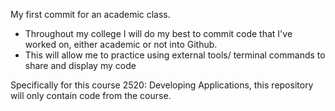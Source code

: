 My first commit for an academic class.
- Throughout my college I will do my best to commit code that I've worked on, either academic or not into Github.
- This will allow me to practice using external tools/ terminal commands to share and display my code


Specifically for this course 2520: Developing Applications, this repository will only contain code from the course.
